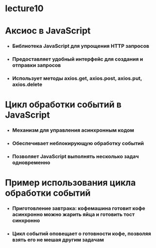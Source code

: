 # lecture10
# Аксиос в JavaScript
- ### Библиотека JavaScript для упрощения HTTP запросов
- ### Предоставляет удобный интерфейс для создания и отправки запросов
- ### Использует методы axios.get, axios.post, axios.put, axios.delete
# Цикл обработки событий в JavaScript
- ### Механизм для управления асинхронным кодом
- ### Обеспечивает неблокирующую обработку событий
- ### Позволяет JavaScript выполнять несколько задач одновременно
# Пример использования цикла обработки событий
- ###  Приготовление завтрака: кофемашина готовит кофе асинхронно можно жарить яйца и готовить тост синхронно
- ### Цикл событий оповещает о готовности кофе, позволяя взять его не мешая другим задачам

